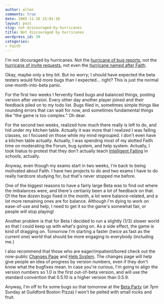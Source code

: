 ```yaml
---
author: allen
comments: true
date: 2005-11-26 15:01:16
layout: post
slug: not-discouraged-by-hurricanes
title: Not discouraged by hurricanes
wordpress_id: 30
categories:
- Faith
---
```


I'm not dicouraged by hurricanes. Not the [hurricane of bug reports](/faith/bugs/), not the [hurricane of invite requests](/faith/request.php), not even the [hurricane named after Faith](/features/news/).

Okay, maybe only a tiny bit. But no worry; I should have expected the beta testers would find more bugs than I expected... right? This is just the normal one-month-into-beta panic.

For the first two weeks I fervently fixed bugs and balanced things, posting version after version. Every other day another player joined and their feedback piled on to my todo list. Bugs filed in, sometimes simple things like rounding errors that can wait for now, and sometimes fundamental things like "the game is too complex." Oh dear.

For the second two weeks, realized how much there really is left to do, and hid under my kitchen table. Actually it was more that I realized I was failing classes, so I focused on those while my mind regrouped. I don't even have a kitchen table actually. Actually, I was spending most of my alotted Faith time on moderating the Forum, bug system, and help system. Actually, I took hiatus to protest that they don't actually teach [Intelligent Falling](http://en.wikipedia.org/wiki/Intelligent_Falling) in schools, actually.

Anyway, even though my exams start in two weeks, I'm back to being motivated about Faith. I have two projects to do and two exams I have to do really hardcore studying for, but that's never stopped me before.

One of the biggest reasons to have a fairly large Beta was to find out where the imbalances were, and there's certianly been a lot of feedback on that. Of the few dozen bugs fixed in the month, a lot were balance-related, and a lot more remaining ones are for balance. Although I'm dying to work on ease-of-use and help, I need to get it so the game's somewhat fair, or people will stop playing!

Another problem is that for Beta I decided to run a slightly (1/3) slower world so that I could keep up with what's going on. As a side effect, the game is kind of dragging on. Tomorrow I'm starting a faster (twice as fast as the current one) world that should be more engaging to everybody (including me.)

I also recommend that those who are eager/impatient/bored check out the now-public [Changes Page](/faith/changes.php) and [Help System](/faith/help/). The changes page will help give people an idea of progress by version numbers, even if they don't know what the bugfixes mean. In case you're curious, I'm going to align the version numbers so 1.0 is the first out-of-beta version, and will use the standard convention that 0.5.10 is a higher version than 0.5.9.

Anyway, I'm off to fix some bugs so that tomorrow at the [Beta Party](http://www.alteringtime.com/forum/viewtopic.php?t=1317) (at 7pm Sunday at Guildford Boston Pizza) I won't be pelted with small rocks and fruit.
